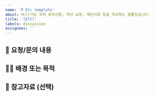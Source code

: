 ```yaml
---
name: '❓ Etc template'
about: 버그/기능 외의 문의사항, 개선 요청, 제안사항 등을 작성하는 템플릿입니다.
title: '[ETC]'
labels: discussion
assignees: ''
---
```


## 📌 요청/문의 내용

<!-- 하고자 하는 요청이나 질문을 자세히 작성해주세요. -->

## 🙋‍♀️ 배경 또는 목적

<!-- 이 요청이 필요한 이유나 배경이 있다면 함께 설명해주세요. -->

## 📎 참고자료 (선택)

<!-- 관련 링크, 문서, 스크린샷이 있다면 첨부해주세요. -->
